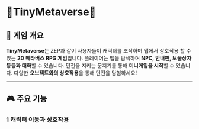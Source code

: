 # 🏰TinyMetaverse🏰

## 📜 게임 개요
**TinyMetaverse**는 ZEP과 같이 사용자들이 캐릭터를 조작하며 맵에서 상호작용 할 수 있는 **2D 메타버스 RPG 게임**입니다. 
플레이어는 맵을 탐색하며 **NPC, 안내판, 보물상자 등등과 대화**할 수 있습니다.
던전을 지키는 문지기를 통해 **미니게임을 시작**할 수 있습니다.
다양한 **오브젝트와의 상호작용**을 통해 던전을 탐험하세요!

---

## 🎮 주요 기능

### 1 캐릭터 이동과 상호작용
